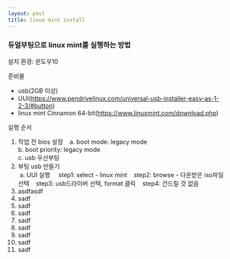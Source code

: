 ```yaml
---
layout: post
title: linux mint install
---
```


### 듀얼부팅으로 linux mint를 실행하는 방법
설치 환경: 윈도우10  

준비물  
- usb(2GB 이상)  
- UUI(https://www.pendrivelinux.com/universal-usb-installer-easy-as-1-2-3/#button)  
- linux mint Cinnamon 64-bit(https://www.linuxmint.com/download.php)  

실행 순서  
1. 작업 전 bios 설정  
  a. boot mode: legacy mode  
  b. boot priority: legacy mode  
  c. usb 우선부팅  
2. 부팅 usb 만들기  
  a. UUI 실행  
    step1: select - linux mint
    step2: browse - 다운받은 iso파일 선택
    step3: usb드라이버 선택, format 클릭
    step4: 건드릴 것 없음
3. asdfasdf 
4. sadf    
5. sadf
6. sadf
7. sadf
8. sadf
9. sadf
10. sadf
11. sadf

